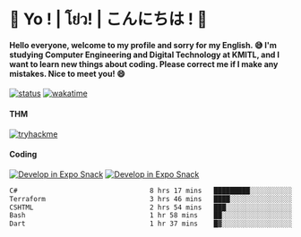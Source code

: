 # 👋 Yo ! | โย่ว! | こんにちは ! 👋

<h4>Hello everyone, welcome to my profile and sorry for my English. 😅
I'm studying Computer Engineering and Digital Technology at KMITL, and I want to learn new things about coding. Please correct me if I make any mistakes. Nice to meet you! 😄</h4>

[![status](https://img.shields.io/badge/Freelance-Unavailable-red)](https://whyzotee.vercel.app)
[![wakatime](https://wakatime.com/badge/user/3ff4daa0-dc37-4cca-9446-11cce239b396.svg)](https://wakatime.com/@3ff4daa0-dc37-4cca-9446-11cce239b396)

#### THM
[![tryhackme](https://tryhackme-badges.s3.amazonaws.com/whyzotee.png)](https://tryhackme.com/p/whyzotee)

#### Coding
[![Develop in Expo Snack](https://img.shields.io/badge/Flutter-119EFF.svg?style=for-the-badge&logo=flutter&labelColor=FFF&logoColor=119EFF)](https://flutter.dev/)
[![Develop in Expo Snack](https://img.shields.io/badge/Expo-000.svg?style=for-the-badge&logo=EXPO&labelColor=FFF&logoColor=000)](https://expo.dev/)

<!--START_SECTION:waka-->

```txt
C#                                 8 hrs 17 mins   █████████░░░░░░░░░░░░░░░░   35.65 %
Terraform                          3 hrs 46 mins   ████░░░░░░░░░░░░░░░░░░░░░   16.22 %
CSHTML                             2 hrs 54 mins   ███░░░░░░░░░░░░░░░░░░░░░░   12.54 %
Bash                               1 hr 58 mins    ██░░░░░░░░░░░░░░░░░░░░░░░   08.47 %
Dart                               1 hr 37 mins    █▓░░░░░░░░░░░░░░░░░░░░░░░   07.00 %
```

<!--END_SECTION:waka-->
